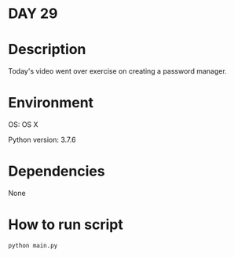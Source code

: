 
# DAY 29

# Description

Today's video went over exercise on creating a password manager.

# Environment

OS: OS X

Python version: 3.7.6

# Dependencies
None

# How to run script

```
python main.py
```

